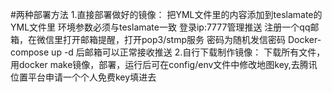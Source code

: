 #两种部署方法
1.直接部署做好的镜像：
    把YML文件里的内容添加到teslamate的YML文件里
    环境参数必须与teslamate一致
    登录ip:7777管理推送
    注册一个qq邮箱，在微信里打开邮箱提醒，打开pop3/stmp服务
    密码为随机发信密码
    Docker-compose up -d 后邮箱可以正常接收推送
2.自行下载制作镜像：
    下载所有文件，用docker make镜像，部署，运行后可在config/env文件中修改地图key,去腾讯位置平台申请一个个人免费key填进去
